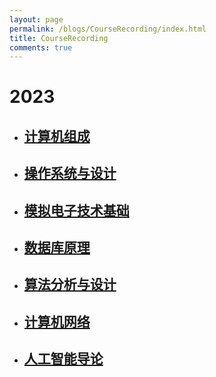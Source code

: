 ```yaml
---
layout: page
permalink: /blogs/CourseRecording/index.html
title: CourseRecording
comments: true
---
```


# 2023

- ## [计算机组成](https://CRYoushiwo.github.io/blogs/CourseRecording/2023/ComputerOrganization)

- ## [操作系统与设计](https://CRYoushiwo.github.io/blogs/CourseRecording/2023/OperatingSystem)

- ## [模拟电子技术基础](https://CRYoushiwo.github.io/blogs/CourseRecording/2023/AnalogElectronicTechnology)

- ## [数据库原理](https://CRYoushiwo.github.io/blogs/CourseRecording/2023/Database)

- ## [算法分析与设计](https://CRYoushiwo.github.io/blogs/CourseRecording/2023/AlgorithmDesignAndAnalysis)

- ## [计算机网络](https://CRYoushiwo.github.io/blogs/CourseRecording/2023/ComputerNetwork)

- ## [人工智能导论](https://CRYoushiwo.github.io/blogs/CourseRecording/2023/IntroductionOfArtificialIntelligence)

